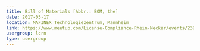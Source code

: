```yaml
---
title: Bill of Materials [Abbr.: BOM, the]
date: 2017-05-17
location: MAFINEX Technologiezentrum, Mannheim
link: https://www.meetup.com/License-Compliance-Rhein-Neckar/events/239754536/
usergroup: lcrn
type: usergroup
---
```

